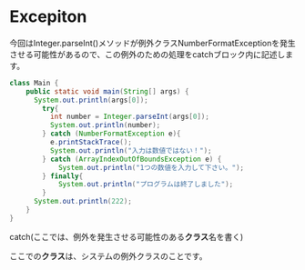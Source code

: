 # Excepiton

今回はInteger.parseInt\(\)メソッドが例外クラスNumberFormatExceptionを発生させる可能性があるので、この例外のための処理をcatchブロック内に記述します。

```java
class Main {
    public static void main(String[] args) {
      System.out.println(args[0]);    
     	try{
          int number = Integer.parseInt(args[0]);
          System.out.println(number);
        } catch (NumberFormatException e){
          e.printStackTrace();
          System.out.println("入力は数値ではない！");
        } catch (ArrayIndexOutOfBoundsException e) {
            System.out.println("1つの数値を入力して下さい。");
        } finally{
        	System.out.println("プログラムは終了しました");
      	}
      System.out.println(222);
    }
}

```

catch\(ここでは、例外を発生させる可能性のある**クラス**名を書く\)

ここでの**クラス**は、システムの例外クラスのことです。

